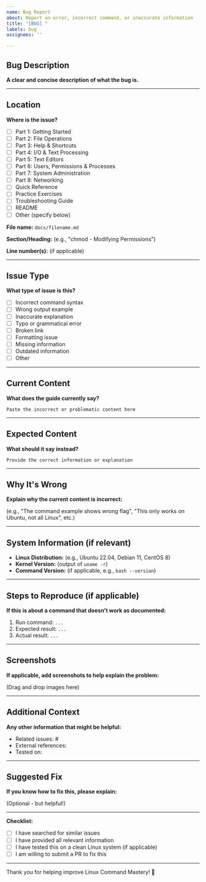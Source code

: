 ```yaml
---
name: Bug Report
about: Report an error, incorrect command, or inaccurate information
title: "[BUG] "
labels: bug
assignees: ''

---
```


## Bug Description

**A clear and concise description of what the bug is.**

---

## Location

**Where is the issue?**

- [ ] Part 1: Getting Started
- [ ] Part 2: File Operations
- [ ] Part 3: Help & Shortcuts
- [ ] Part 4: I/O & Text Processing
- [ ] Part 5: Text Editors
- [ ] Part 6: Users, Permissions & Processes
- [ ] Part 7: System Administration
- [ ] Part 8: Networking
- [ ] Quick Reference
- [ ] Practice Exercises
- [ ] Troubleshooting Guide
- [ ] README
- [ ] Other (specify below)

**File name:** `docs/filename.md`

**Section/Heading:** (e.g., "chmod - Modifying Permissions")

**Line number(s):** (if applicable)

---

## Issue Type

**What type of issue is this?**

- [ ] Incorrect command syntax
- [ ] Wrong output example
- [ ] Inaccurate explanation
- [ ] Typo or grammatical error
- [ ] Broken link
- [ ] Formatting issue
- [ ] Missing information
- [ ] Outdated information
- [ ] Other

---

## Current Content

**What does the guide currently say?**

```
Paste the incorrect or problematic content here
```

---

## Expected Content

**What should it say instead?**

```
Provide the correct information or explanation
```

---

## Why It's Wrong

**Explain why the current content is incorrect:**

(e.g., "The command example shows wrong flag", "This only works on Ubuntu, not all Linux", etc.)

---

## System Information (if relevant)

- **Linux Distribution:** (e.g., Ubuntu 22.04, Debian 11, CentOS 8)
- **Kernel Version:** (output of `uname -r`)
- **Command Version:** (if applicable, e.g., `bash --version`)

---

## Steps to Reproduce (if applicable)

**If this is about a command that doesn't work as documented:**

1. Run command: `...`
2. Expected result: `...`
3. Actual result: `...`

---

## Screenshots

**If applicable, add screenshots to help explain the problem:**

(Drag and drop images here)

---

## Additional Context

**Any other information that might be helpful:**

- Related issues: #
- External references:
- Tested on:

---

## Suggested Fix

**If you know how to fix this, please explain:**

(Optional - but helpful!)

---

**Checklist:**

- [ ] I have searched for similar issues
- [ ] I have provided all relevant information
- [ ] I have tested this on a clean Linux system (if applicable)
- [ ] I am willing to submit a PR to fix this

---

Thank you for helping improve Linux Command Mastery! 🙏

